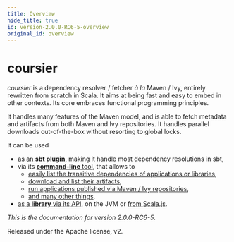 ```yaml
---
title: Overview
hide_title: true
id: version-2.0.0-RC6-5-overview
original_id: overview
---
```


# coursier

*coursier* is a dependency resolver / fetcher *à la* Maven / Ivy, entirely
rewritten from scratch in Scala. It aims at being fast and easy to embed
in other contexts. Its core embraces functional programming principles.

It handles many features of the Maven model, and is able to fetch metadata and
artifacts from both Maven and Ivy repositories. It handles parallel downloads
out-of-the-box without resorting to global locks.

It can be used
- [as an **sbt plugin**](sbt-coursier.md), making it handle most dependency resolutions in sbt,
- via its [**command-line** tool](cli-overview.md), that allows to
  - [easily list the transitive dependencies of applications or libraries](cli-resolve.md),
  - [download and list their artifacts](cli-fetch.md),
  - [run applications published via Maven / Ivy repositories](cli-launch.md),
  - [and many other things](cli-overview.md).
- [as a **library** via its API](api.md), on the JVM or [from Scala.js](api-scala-js.md).

*This is the documentation for version 2.0.0-RC6-5*.



Released under the Apache license, v2.
